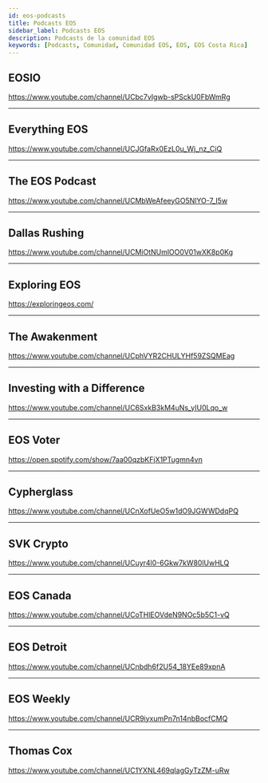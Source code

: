 ```yaml
---
id: eos-podcasts
title: Podcasts EOS
sidebar_label: Podcasts EOS
description: Podcasts de la comunidad EOS
keywords: [Podcasts, Comunidad, Comunidad EOS, EOS, EOS Costa Rica]
---
```


## EOSIO

https://www.youtube.com/channel/UCbc7vIgwb-sPSckU0FbWmRg

* * *

## Everything EOS 

https://www.youtube.com/channel/UCJGfaRx0EzL0u_Wj_nz_CiQ

* * *

## The EOS Podcast

https://www.youtube.com/channel/UCMbWeAfeeyGO5NlYO-7_I5w

* * *

## Dallas Rushing

https://www.youtube.com/channel/UCMiOtNUmlOO0V01wXK8p0Kg

* * *

## Exploring EOS

https://exploringeos.com/

* * *

## The Awakenment

https://www.youtube.com/channel/UCphVYR2CHULYHf59ZSQMEag

* * *

## Investing with a Difference

https://www.youtube.com/channel/UC6SxkB3kM4uNs_yIU0Lqo_w

* * *

## EOS Voter 

https://open.spotify.com/show/7aa00qzbKFjX1PTugmn4vn

* * *

## Cypherglass

https://www.youtube.com/channel/UCnXofUeO5w1dO9JGWWDdqPQ

* * *

## SVK Crypto

https://www.youtube.com/channel/UCuyr4l0-6Gkw7kW80lUwHLQ

* * *

## EOS Canada

https://www.youtube.com/channel/UCoTHlEOVdeN9NOc5b5C1-vQ

* * *

## EOS Detroit

https://www.youtube.com/channel/UCnbdh6f2U54_18YEe89xpnA

* * *

## EOS Weekly

https://www.youtube.com/channel/UCR9iyxumPn7n14nbBocfCMQ

* * *

## Thomas Cox

https://www.youtube.com/channel/UC1YXNL469qIagGyTzZM-uRw


